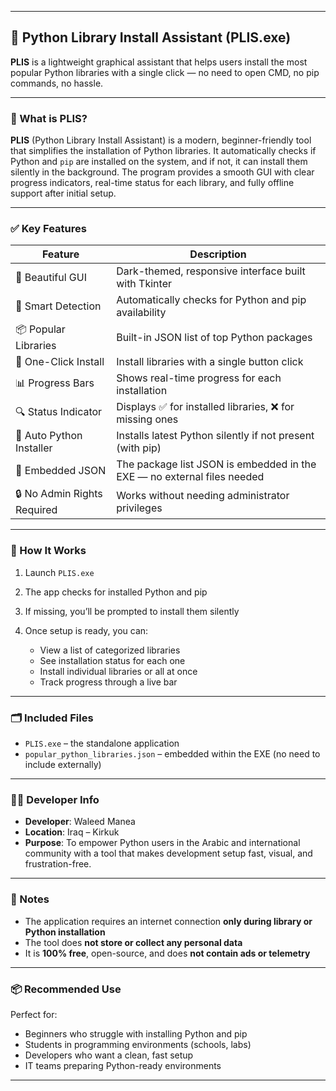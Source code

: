 
---

## 🐍 Python Library Install Assistant (PLIS.exe)

**PLIS** is a lightweight graphical assistant that helps users install the most popular Python libraries with a single click — no need to open CMD, no pip commands, no hassle.

---

### 🚀 What is PLIS?

**PLIS** (Python Library Install Assistant) is a modern, beginner-friendly tool that simplifies the installation of Python libraries. It automatically checks if Python and `pip` are installed on the system, and if not, it can install them silently in the background. The program provides a smooth GUI with clear progress indicators, real-time status for each library, and fully offline support after initial setup.

---

### ✅ Key Features

| Feature                     | Description                                                             |
| --------------------------- | ----------------------------------------------------------------------- |
| 🎨 Beautiful GUI            | Dark-themed, responsive interface built with Tkinter                    |
| 🧠 Smart Detection          | Automatically checks for Python and pip availability                    |
| 📦 Popular Libraries        | Built-in JSON list of top Python packages                               |
| 🔘 One-Click Install        | Install libraries with a single button click                            |
| 📊 Progress Bars            | Shows real-time progress for each installation                          |
| 🔍 Status Indicator         | Displays ✅ for installed libraries, ❌ for missing ones                  |
| 🤖 Auto Python Installer    | Installs latest Python silently if not present (with pip)               |
| 🧩 Embedded JSON            | The package list JSON is embedded in the EXE — no external files needed |
| 🔒 No Admin Rights Required | Works without needing administrator privileges                          |

---

### 🧰 How It Works

1. Launch `PLIS.exe`
2. The app checks for installed Python and pip
3. If missing, you’ll be prompted to install them silently
4. Once setup is ready, you can:

   * View a list of categorized libraries
   * See installation status for each one
   * Install individual libraries or all at once
   * Track progress through a live bar

---

### 🗂 Included Files

* `PLIS.exe` – the standalone application
* `popular_python_libraries.json` – embedded within the EXE (no need to include externally)

---

### 👨‍💻 Developer Info

* **Developer**: Waleed Manea
* **Location**: Iraq – Kirkuk
* **Purpose**: To empower Python users in the Arabic and international community with a tool that makes development setup fast, visual, and frustration-free.

---

### 💬 Notes

* The application requires an internet connection **only during library or Python installation**
* The tool does **not store or collect any personal data**
* It is **100% free**, open-source, and does **not contain ads or telemetry**

---

### 📦 Recommended Use

Perfect for:

* Beginners who struggle with installing Python and pip
* Students in programming environments (schools, labs)
* Developers who want a clean, fast setup
* IT teams preparing Python-ready environments

---
